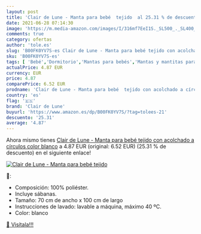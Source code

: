 ```yaml
---
layout: post
title: 'Clair de Lune - Manta para bebé  tejido  al 25.31 % de descuento'
date: 2021-06-28 07:14:30
image: 'https://m.media-amazon.com/images/I/316mf7EeI1S._SL500_._SL400_.jpg'
comments: true
category: ofertas
author: 'tole.es'
slug: 'B00FK0YV7S-es Clair de Lune - Manta para bebé tejido con acolchado a...'
sku: 'B00FK0YV7S-es'
tags: [ 'Bebé','Dormitorio','Mantas para bebés','Mantas y mantitas para bebés','Ropa de cama','bebé','clair de lune', ]
actualPrice: 4.87 EUR
currency: EUR
price: 4.87
comparePrice: 6.52 EUR
prodname: 'Clair de Lune - Manta para bebé  tejido con acolchado a círculos   color blanco'
country: 'es'
flag: '🇪🇸'
brand: 'Clair de Lune'
buyurl: 'https://www.amazon.es/dp/B00FK0YV7S/?tag=tolees-21'
descuento: '25.31'
average: '4.87'
---
```


Ahora mismo tienes [Clair de Lune - Manta para bebé  tejido con acolchado a círculos   color blanco](https://www.amazon.es/dp/B00FK0YV7S/?tag=tolees-21) a 4.87 EUR (original: 6.52 EUR) (25.31 %  de descuento) en el siguiente enlace!

[![Clair de Lune - Manta para bebé  tejido ](https://m.media-amazon.com/images/I/316mf7EeI1S._SL500_._SL400_.jpg)](https://www.amazon.es/dp/B00FK0YV7S/?tag=tolees-21)

🔎:

- Composición: 100% poliéster.
- Incluye sábanas.
- Tamaño: 70 cm de ancho x 100 cm de largo
- Instrucciones de lavado: lavable a máquina, máximo 40 ºC.
- Color: blanco

[🛒 Visítala!!!](https://www.amazon.es/dp/B00FK0YV7S/?tag=tolees-21)
